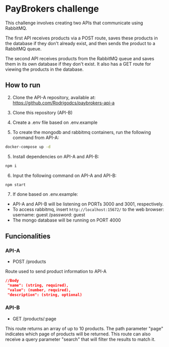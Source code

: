 # PayBrokers challenge

This challenge involves creating two APIs that communicate using RabbitMQ.

The first API receives products via a POST route, saves these products in the database if they don't already exist, and then sends the product to a RabbitMQ queue.

The second API receives products from the RabbitMQ queue and saves them in its own database if they don't exist. It also has a GET route for viewing the products in the database.

## How to run

2. Clone the API-A repository, available at: https://github.com/Rodrigodcs/paybrokers-api-a

1. Clone this repository (API-B)

3. Create a .env file based on .env.example

4. To create the mongodb and rabbitmq containers, run the following command from API-A:
```bash
docker-compose up -d
```

5. Install dependencies on API-A and API-B:
```bash
npm i
```

6. Input the following command on API-A and API-B:
```bash
npm start
```
7. If done based on .env.example:
 - API-A and API-B will be listening on PORTs 3000 and 3001, respectively.
 - To access rabbitmq, insert `http://localhost:15672/` to the web browser: username: guest /password: guest
 - The mongo database will be running on PORT 4000

## Funcionalities

### API-A
 - POST /products

 Route used to send product information to API-A

 ```json
//Body
  "name": (string, required),
  "value": (number, required),
  "description": (string, optional)
```

### API-B
 - GET /products/:page

This route returns an array of up to 10 products.
The path parameter "page" indicates which page of products will be returned.
This route can also receive a query parameter "search" that will filter the results to match it.
